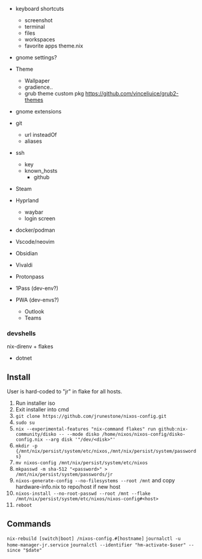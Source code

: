 * keyboard shortcuts
    * screenshot
    * terminal
    * files
    * workspaces
    * favorite apps theme.nix
* gnome settings?
* Theme
    * Wallpaper
    * gradience..
    * grub theme custom pkg https://github.com/vinceliuice/grub2-themes
* gnome extensions
* git
    * url insteadOf
    * aliases
* ssh
    * key
    * known_hosts
        * github

* Steam
* Hyprland
    * waybar
    * login screen
* docker/podman
* Vscode/neovim
* Obsidian
* Vivaldi
* Protonpass
* 1Pass (dev-env?)
* PWA (dev-envs?)
    * Outlook
    * Teams

### devshells
nix-direnv + flakes
* dotnet

## Install
User is hard-coded to "jr" in flake for all hosts.

1. Run installer iso
2. Exit installer into cmd
6. `git clone https://github.com/jrunestone/nixos-config.git`
5. `sudo su`
4. `nix --experimental-features "nix-command flakes" run github:nix-community/disko -- --mode disko /home/nixos/nixos-config/disko-config.nix --arg disk '"/dev/<disk>"'`
5. `mkdir -p {/mnt/nix/persist/system/etc/nixos,/mnt/nix/persist/system/passwords}`
6. `mv nixos-config /mnt/nix/persist/system/etc/nixos`
8. `mkpasswd -m sha-512 "<password>" > /mnt/nix/persist/system/passwords/jr`
5. `nixos-generate-config --no-filesystems --root /mnt` and copy hardware-info.nix to repo/host if new host
9. `nixos-install --no-root-passwd --root /mnt --flake /mnt/nix/persist/system/etc/nixos/nixos-config#<host>`
10. `reboot`

## Commands
`nix-rebuild [switch|boot] /nixos-config.#[hostname]`
`journalctl -u home-manager-jr.service`
`journalctl --identifier "hm-activate-$user" --since "$date"`
